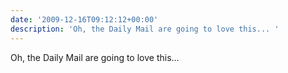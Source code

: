 ```yaml
---
date: '2009-12-16T09:12:12+00:00'
description: 'Oh, the Daily Mail are going to love this... '
---
```

Oh, the Daily Mail are going to love this... 
